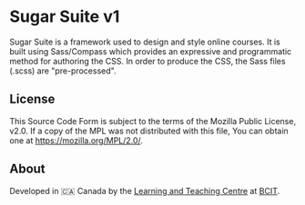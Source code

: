<!-- SPDX-License-Identifier: MPL-2.0 -->

# Sugar Suite v1

Sugar Suite is a framework used to design and style online courses. It is built using Sass/Compass which provides an expressive and programmatic method for authoring the CSS. In order to produce the CSS, the Sass files (.scss) are "pre-processed".

## License

This Source Code Form is subject to the terms of the Mozilla Public License, v2.0. If a copy of the MPL was not distributed with this file, You can obtain one at <https://mozilla.org/MPL/2.0/>.

## About

Developed in 🇨🇦 Canada by the [Learning and Teaching Centre](https://www.bcit.ca/learning-teaching-centre/) at [BCIT](https://www.bcit.ca/).
